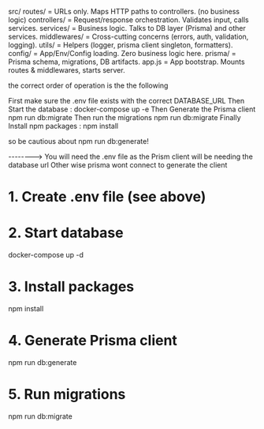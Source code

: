 src/
  routes/        = URLs only. Maps HTTP paths to controllers. (no business logic)
  controllers/   = Request/response orchestration. Validates input, calls services.
  services/      = Business logic. Talks to DB layer (Prisma) and other services.
  middlewares/   = Cross-cutting concerns (errors, auth, validation, logging).
  utils/         = Helpers (logger, prisma client singleton, formatters).
  config/        = App/Env/Config loading. Zero business logic here.
prisma/          = Prisma schema, migrations, DB artifacts.
app.js           = App bootstrap. Mounts routes & middlewares, starts server.


the correct order of operation is the the following 

First make sure the .env file exists with the correct DATABASE_URL
Then Start the database : docker-compose up -e
Then Generate the Prisma client npm run db:migrate
Then run the migrations npm run db:migrate
Finally Install npm packages : npm install

so be cautious about npm run db:generate!

--------> You will need the .env file as the Prism client will be  needing the database url Other wise prisma wont connect to generate the client

# 1. Create .env file (see above)
# 2. Start database
docker-compose up -d
# 3. Install packages
npm install
# 4. Generate Prisma client
npm run db:generate
# 5. Run migrations
npm run db:migrate
